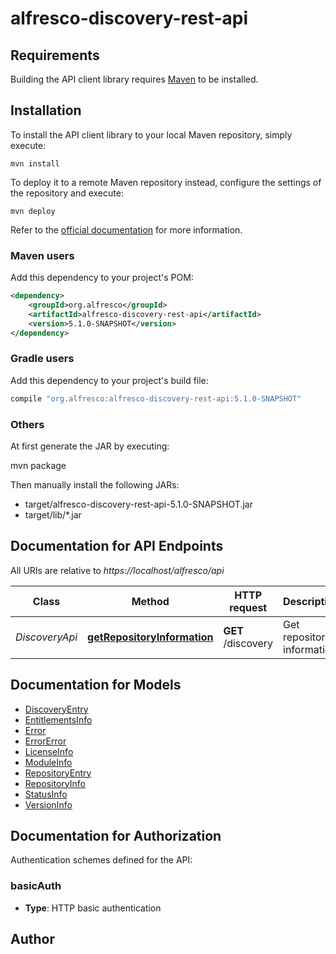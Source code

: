 # alfresco-discovery-rest-api

## Requirements

Building the API client library requires [Maven](https://maven.apache.org) to be installed.

## Installation

To install the API client library to your local Maven repository, simply execute:

```shell
mvn install
```

To deploy it to a remote Maven repository instead, configure the settings of the repository and execute:

```shell
mvn deploy
```

Refer to the [official documentation](https://maven.apache.org/plugins/maven-deploy-plugin/usage.html) for more information.

### Maven users

Add this dependency to your project's POM:

```xml
<dependency>
    <groupId>org.alfresco</groupId>
    <artifactId>alfresco-discovery-rest-api</artifactId>
    <version>5.1.0-SNAPSHOT</version>
</dependency>
```

### Gradle users

Add this dependency to your project's build file:

```groovy
compile "org.alfresco:alfresco-discovery-rest-api:5.1.0-SNAPSHOT"
```

### Others

At first generate the JAR by executing:

mvn package

Then manually install the following JARs:

* target/alfresco-discovery-rest-api-5.1.0-SNAPSHOT.jar
* target/lib/*.jar

## Documentation for API Endpoints

All URIs are relative to *https://localhost/alfresco/api*

Class | Method | HTTP request | Description
------------ | ------------- | ------------- | -------------
*DiscoveryApi* | [**getRepositoryInformation**](docs/DiscoveryApi.md#getRepositoryInformation) | **GET** /discovery | Get repository information


## Documentation for Models

 - [DiscoveryEntry](docs/DiscoveryEntry.md)
 - [EntitlementsInfo](docs/EntitlementsInfo.md)
 - [Error](docs/Error.md)
 - [ErrorError](docs/ErrorError.md)
 - [LicenseInfo](docs/LicenseInfo.md)
 - [ModuleInfo](docs/ModuleInfo.md)
 - [RepositoryEntry](docs/RepositoryEntry.md)
 - [RepositoryInfo](docs/RepositoryInfo.md)
 - [StatusInfo](docs/StatusInfo.md)
 - [VersionInfo](docs/VersionInfo.md)


## Documentation for Authorization

Authentication schemes defined for the API:
### basicAuth

- **Type**: HTTP basic authentication


## Author



